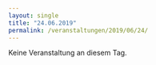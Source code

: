 ```yaml
---
layout: single
title: "24.06.2019"
permalink: /veranstaltungen/2019/06/24/
---
```


Keine Veranstaltung an diesem Tag.
